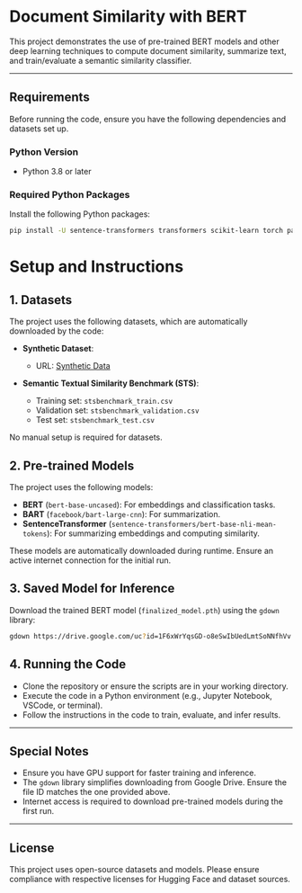 # Document Similarity with BERT

This project demonstrates the use of pre-trained BERT models and other deep learning techniques to compute document similarity, summarize text, and train/evaluate a semantic similarity classifier.

---

## **Requirements**

Before running the code, ensure you have the following dependencies and datasets set up.

### **Python Version**
- Python 3.8 or later

### **Required Python Packages**
Install the following Python packages:
```bash
pip install -U sentence-transformers transformers scikit-learn torch pandas gdown 
```

# Setup and Instructions

## 1. Datasets

The project uses the following datasets, which are automatically downloaded by the code:

- **Synthetic Dataset**:
    - URL: [Synthetic Data](https://github.com/Afag-Ramazanova/Document_Similarity_with_BERT/blob/main/dataset/Synthetic/synthetic_data2.csv)

- **Semantic Textual Similarity Benchmark (STS)**:
    - Training set: `stsbenchmark_train.csv`
    - Validation set: `stsbenchmark_validation.csv`
    - Test set: `stsbenchmark_test.csv`

No manual setup is required for datasets.

## 2. Pre-trained Models

The project uses the following models:

- **BERT** (`bert-base-uncased`): For embeddings and classification tasks.
- **BART** (`facebook/bart-large-cnn`): For summarization.
- **SentenceTransformer** (`sentence-transformers/bert-base-nli-mean-tokens`): For summarizing embeddings and computing similarity.

These models are automatically downloaded during runtime. Ensure an active internet connection for the initial run.

## 3. Saved Model for Inference

Download the trained BERT model (`finalized_model.pth`) using the `gdown` library:

```bash
gdown https://drive.google.com/uc?id=1F6xWrYqsGD-o8eSwIbUedLmtSoNNfhVv ```
```
## 4. Running the Code

- Clone the repository or ensure the scripts are in your working directory.
- Execute the code in a Python environment (e.g., Jupyter Notebook, VSCode, or terminal).
- Follow the instructions in the code to train, evaluate, and infer results.

---

## Special Notes

- Ensure you have GPU support for faster training and inference.
- The `gdown` library simplifies downloading from Google Drive. Ensure the file ID matches the one provided above.
- Internet access is required to download pre-trained models during the first run.

---

## License

This project uses open-source datasets and models. Please ensure compliance with respective licenses for Hugging Face and dataset sources.

